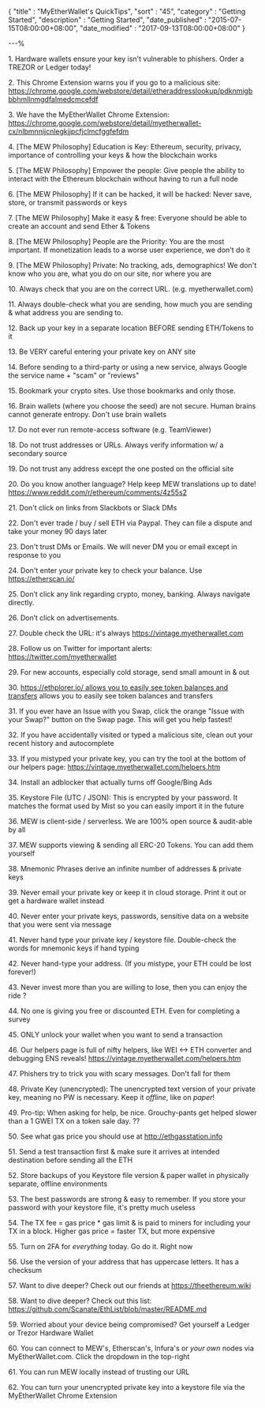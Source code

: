 {
"title"       : "MyEtherWallet's QuickTips",
"sort"        : "45",
"category"    : "Getting Started",
"description" : "Getting Started",
"date_published" : "2015-07-15T08:00:00+08:00",
"date_modified"  : "2017-09-13T08:00:00+08:00"
}

---%


<p id="mewQuickT_1">
  1. Hardware wallets ensure your key isn't vulnerable to phishers. Order a TREZOR or Ledger today!
</p>

<p id="mewQuickT_2">
  2. This Chrome Extension warns you if you go to a malicious site: <a href='https://chrome.google.com/webstore/detail/etheraddresslookup/pdknmigbbbhmllnmgdfalmedcmcefdfn' target='_blank'>https://chrome.google.com/webstore/detail/etheraddresslookup/pdknmigbbbhmllnmgdfalmedcmcefdf</a>
</p>

<p id="mewQuickT_3">
  3. We have the MyEtherWallet Chrome Extension: <a href='https://chrome.google.com/webstore/detail/myetherwallet-cx/nlbmnnijcnlegkjjpcfjclmcfggfefdm' target='_blank'>https://chrome.google.com/webstore/detail/myetherwallet-cx/nlbmnnijcnlegkjjpcfjclmcfggfefdm</a>
</p>

<p id="mewQuickT_4">
  4. [The MEW Philosophy] Education is Key: Ethereum, security, privacy, importance of controlling your keys & how the blockchain works
</p>

<p id="mewQuickT_5">
  5. [The MEW Philosophy] Empower the people: Give people the ability to interact with the Ethereum blockchain without having to run a full node
</p>

<p id="mewQuickT_6">
  6. [The MEW Philosophy] If it can be hacked, it will be hacked: Never save, store, or transmit passwords or keys
</p>

<p id="mewQuickT_7">
  7. [The MEW Philosophy] Make it easy & free: Everyone should be able to create an account and send Ether & Tokens
</p>

<p id="mewQuickT_8">
  8. [The MEW Philosophy] People are the Priority: You are the most important. If monetization leads to a worse user experience, we don't do it
</p>

<p id="mewQuickT_9">
  9. [The MEW Philosophy] Private: No tracking, ads, demographics! We don't know who you are, what you do on our site, nor where you are
</p>

<p id="mewQuickT_10">
  10. Always check that you are on the correct URL. (e.g. myetherwallet.com)
</p>

<p id="mewQuickT_11">
  11. Always double-check what you are sending, how much you are sending & what address you are sending to.
</p>

<p id="mewQuickT_12">
  12. Back up your key in a separate location BEFORE sending ETH/Tokens to it
</p>

<p id="mewQuickT_13">
  13. Be VERY careful entering your private key on ANY site
</p>

<p id="mewQuickT_14">
  14. Before sending to a third-party or using a new service, always Google the service name + "scam" or "reviews"
</p>

<p id="mewQuickT_15">
  15. Bookmark your crypto sites. Use those bookmarks and only those.
</p>

<p id="mewQuickT_16">
  16. Brain wallets (where you choose the seed) are not secure. Human brains cannot generate entropy. Don't use brain wallets
</p>

<p id="mewQuickT_17">
  17. Do not ever run remote-access software (e.g. TeamViewer)
</p>

<p id="mewQuickT_18">
  18. Do not trust addresses or URLs. Always verify information w/ a secondary source
</p>

<p id="mewQuickT_19">
  19. Do not trust any address except the one posted on the official site
</p>

<p id="mewQuickT_20">
  20. Do you know another language? Help keep MEW translations up to date!
  <a href='https://www.reddit.com/r/ethereum/comments/4z55s2' target='_blank'>https://www.reddit.com/r/ethereum/comments/4z55s2</a>
</p>

<p id="mewQuickT_21">
  21. Don't click on links from Slackbots or Slack DMs
</p>

<p id="mewQuickT_22">
  22. Don't ever trade / buy / sell ETH via Paypal. They can file a dispute and take your money 90 days later
</p>

<p id="mewQuickT_23">
  23. Don't trust DMs or Emails. We will never DM you or email except in response to you
</p>

<p id="mewQuickT_24">
  24. Don't enter your private key to check your balance. Use <a href='https://etherscan.io/' target='_blank'> https://etherscan.io/</a>
</p>

<p id="mewQuickT_25">
  25. Don’t click any link regarding crypto, money, banking. Always navigate directly.
</p>

<p id="mewQuickT_26">
  26. Don’t click on advertisements.
</p>

<p id="mewQuickT_27">
  27. Double check the URL: it's always <a href='https://vintage.myetherwallet.com'> https://vintage.myetherwallet.com</a>
</p>

<p id="mewQuickT_28">
  28. Follow us on Twitter for important alerts: <a href='https://twitter.com/myetherwallet' target='_blank'>https://twitter.com/myetherwallet</a>
</p>

<p id="mewQuickT_29">
  29. For new accounts, especially cold storage, send small amount in & out
</p>

<p id="mewQuickT_30">
  30. <a href='https://ethplorer.io/' target='_blank'>https://ethplorer.io/ allows you to easily see token balances and transfers</a> allows you to easily see token balances and transfers
</p>

<p id="mewQuickT_31">
  31. If you ever have an Issue with you Swap, click the orange "Issue with your Swap?" button on the Swap page. This will get you help fastest!
</p>

<p id="mewQuickT_32">
  32. If you have accidentally visited or typed a malicious site, clean out your recent history and autocomplete
</p>

<p id="mewQuickT_33">
  33. If you mistyped your private key, you can try the tool at the bottom of our helpers page: <a href='https://vintage.myetherwallet.com/helpers.html' target='_blank'>https://vintage.myetherwallet.com/helpers.htm</a>
</p>

<p id="mewQuickT_34">
  34. Install an adblocker that actually turns off Google/Bing Ads
</p>

<p id="mewQuickT_35">
  35. Keystore File (UTC / JSON): This is encrypted by your password. It matches the format used by Mist so you can easily import it in the future
</p>

<p id="mewQuickT_36">
  36. MEW is client-side / serverless. We are 100% open source & audit-able by all
</p>

<p id="mewQuickT_37">
  37. MEW supports viewing & sending all ERC-20 Tokens. You can add them yourself
</p>

<p id="mewQuickT_38">
  38. Mnemonic Phrases derive an infinite number of addresses & private keys
</p>

<p id="mewQuickT_39">
  39. Never email your private key or keep it in cloud storage. Print it out or get a hardware wallet instead
</p>

<p id="mewQuickT_40">
  40. Never enter your private keys, passwords, sensitive data on a website that you were sent via message
</p>

<p id="mewQuickT_41">
  41. Never hand type your private key / keystore file. Double-check the words for mnemonic keys if hand typing
</p>

<p id="mewQuickT_42">
  42. Never hand-type your address. (If you mistype, your ETH could be lost forever!)
</p>

<p id="mewQuickT_43">
  43. Never invest more than you are willing to lose, then you can enjoy the ride ?
</p>

<p id="mewQuickT_44">
  44. No one is giving you free or discounted ETH. Even for completing a survey
</p>

<p id="mewQuickT_45">
  45. ONLY unlock your wallet when you want to send a transaction
</p>

<p id="mewQuickT_46">
  46. Our helpers page is full of nifty helpers, like WEI <-> ETH converter and debugging ENS reveals! <a href='https://vintage.myetherwallet.com/helpers.html' target='_blank'> https://vintage.myetherwallet.com/helpers.htm</a>
</p>

<p id="mewQuickT_47">
  47. Phishers try to trick you with scary messages. Don't fall for them
</p>

<p id="mewQuickT_48">
  48. Private Key (unencrypted): The unencrypted text version of your private key, meaning no PW is necessary. Keep it <em>offline</em>, like on <em>paper</em>!
</p>

<p id="mewQuickT_49">
  49. Pro-tip: When asking for help, be nice. Grouchy-pants get helped slower than a 1 GWEI TX on a token sale day. ??
</p>

<p id="mewQuickT_50">
  50. See what gas price you should use at <a href='http://ethgasstation.info' target='_blank'>http://ethgasstation.info</a>
</p>

<p id="mewQuickT_51">
  51. Send a test transaction first & make sure it arrives at intended destination before sending all the ETH
</p>

<p id="mewQuickT_52">
  52. Store backups of you Keystore file version & paper wallet in physically separate, offline environments
</p>

<p id="mewQuickT_53">
  53. The best passwords are strong & easy to remember. If you store your password with your keystore file, it's pretty much useless
</p>

<p id="mewQuickT_54">
  54. The TX fee = gas price * gas limit & is paid to miners for including your TX in a block. Higher gas price = faster TX, but more expensive
</p>

<p id="mewQuickT_55">
  55. Turn on 2FA for <em>everything</em> today. Go do it. Right now
</p>

<p id="mewQuickT_56">
  56. Use the version of your address that has uppercase letters. It has a checksum
</p>

<p id="mewQuickT_57">
  57. Want to dive deeper? Check out our friends at <a href='https://theethereum.wiki' target='_blank'>https://theethereum.wiki</a>
</p>

<p id="mewQuickT_58">
  58. Want to dive deeper? Check out this list: <a href='https://github.com/Scanate/EthList/blob/master/README.md' target='_blank'>https://github.com/Scanate/EthList/blob/master/README.md</a>
</p>

<p id="mewQuickT_59">
  59. Worried about your device being compromised? Get yourself a Ledger or Trezor Hardware Wallet
</p>

<p id="mewQuickT_60">
  60. You can connect to MEW's, Etherscan's, Infura's or <em>your own</em> nodes via MyEtherWallet.com. Click the dropdown in the top-right
</p>

<p id="mewQuickT_61">
  61. You can run MEW locally instead of trusting our URL
</p>

<p id="mewQuickT_62">
  62. You can turn your unencrypted private key into a keystore file via the MyEtherWallet Chrome Extension
</p>
